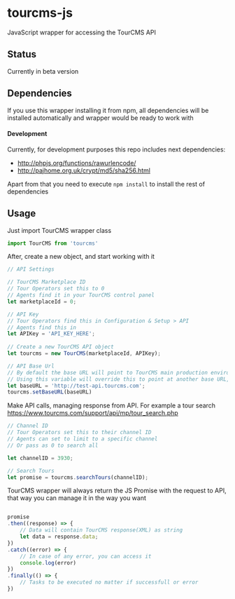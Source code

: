 # tourcms-js

JavaScript wrapper for accessing the TourCMS API

## Status

Currently in beta version

## Dependencies
If you use this wrapper installing it from npm, all dependencies will be installed automatically and wrapper would be ready to work with

#### Development
Currently, for development purposes this repo includes next dependencies:

* http://phpjs.org/functions/rawurlencode/
* http://pajhome.org.uk/crypt/md5/sha256.html

Apart from that you need to execute `npm install` to install the rest of dependencies

## Usage

Just import TourCMS wrapper class 


```js
import TourCMS from 'tourcms'
```

After, create a new object, and start working with it

```js
// API Settings

// TourCMS Marketplace ID
// Tour Operators set this to 0
// Agents find it in your TourCMS control panel
let marketplaceId = 0;

// API Key
// Tour Operators find this in Configuration & Setup > API
// Agents find this in  
let APIKey = 'API_KEY_HERE';
 
// Create a new TourCMS API object
let tourcms = new TourCMS(marketplaceId, APIKey);

// API Base Url
// By default the base URL will point to TourCMS main production environment. 
// Using this variable will override this to point at another base URL, intended for testing purposes.
let baseURL = 'http://test-api.tourcms.com';
tourcms.setBaseURL(baseURL)

```

Make API calls, managing response from API. For example a tour search
https://www.tourcms.com/support/api/mp/tour_search.php

```js
// Channel ID
// Tour Operators set this to their channel ID
// Agents can set to limit to a specific channel
// Or pass as 0 to search all

let channelID = 3930;

// Search Tours
let promise = tourcms.searchTours(channelID);
```
TourCMS wrapper will always return the JS Promise with the request to API, that way
you can manage it in the way you want

```js

promise
.then((response) => {
    // Data will contain TourCMS response(XML) as string
    let data = response.data;
})
.catch((error) => {
    // In case of any error, you can access it
    console.log(error)
})
.finally(() => {
    // Tasks to be executed no matter if successfull or error
})
```